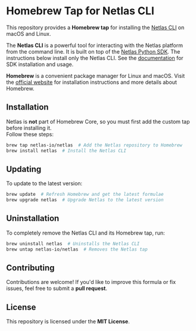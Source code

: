 # Homebrew Tap for Netlas CLI

This repository provides a **Homebrew tap** for installing the [Netlas CLI](https://github.com/netlas-io/netlas-python) on macOS and Linux. 

The **Netlas CLI** is a powerful tool for interacting with the Netlas platform from the command line. It is built on top of the [Netlas Python SDK](https://github.com/netlas-io/netlas-python). The instructions below install only the Netlas CLI. See the [documentation](https://docs.netlas.io/api-reference/) for SDK installation and usage.

**Homebrew** is a convenient package manager for Linux and macOS. Visit the [official website](https://brew.sh) for installation instructions and more details about Homebrew.

## Installation

Netlas is **not** part of Homebrew Core, so you must first add the custom tap before installing it.   
Follow these steps:

```bash
brew tap netlas-io/netlas  # Add the Netlas repository to Homebrew
brew install netlas  # Install the Netlas CLI
```

## Updating

To update to the latest version:

```bash
brew update  # Refresh Homebrew and get the latest formulae
brew upgrade netlas  # Upgrade Netlas to the latest version
```

## Uninstallation

To completely remove the Netlas CLI and its Homebrew tap, run:

```bash
brew uninstall netlas  # Uninstalls the Netlas CLI
brew untap netlas-io/netlas  # Removes the Netlas tap
```

## Contributing

Contributions are welcome! If you'd like to improve this formula or fix issues, feel free to submit a **pull request**.

## License

This repository is licensed under the **MIT License**.

